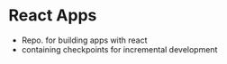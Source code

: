 # React Apps
- Repo. for building apps with react
- containing checkpoints for incremental development
